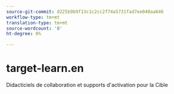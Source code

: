 ```yaml
---
source-git-commit: d225b9b9f13c1c2cc2f74a5731fad7ee040aa646
workflow-type: tm+mt
translation-type: tm+mt
source-wordcount: '8'
ht-degree: 0%

---
```

# target-learn.en

Didacticiels de collaboration et supports d&#39;activation pour la Cible
